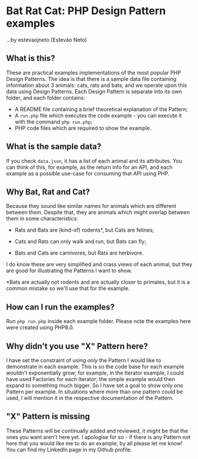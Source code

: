 # Bat Rat Cat: PHP Design Pattern examples

...by estevaojneto (Estevão Neto)


## What is this?

These are practical examples implementations of the most popular PHP Design Patterns. The idea is that there is a sample data file containing information about 3 animals: cats, rats and bats, and we operate upon this data using Design Patterns. Each Design Pattern is separate into its own folder, and each folder contains:

- A README file containing a brief theoretical explanation of the Pattern;
- A `run.php` file which executes the code example - you can execute it with the command `php run.php`;
- PHP code files which are required to show the example.


## What is the sample data?

If you check `data.json`, it has a list of each animal and its attributes. You can think of this, for example, as the return info for an API, and each example as a possible use-case for consuming that API using PHP.


## Why Bat, Rat and Cat?

Because they sound like similar names for animals which are different between them. Despite that, they are animals which might overlap between them in some characteristics:


- Rats and Bats are (kind-of) rodents*, but Cats are felines;

- Cats and Rats can only walk and run, but Bats can fly;

- Bats and Cats are carnivores, but Rats are herbivore.


I do know these are very simplified and crass views of each animal, but they are good for illustrating the Patterns I want to show.

*Bats are actually not rodents and are actually closer to primates, but it is a common mistake so we'll use that for the example.

## How can I run the examples?

Run `php run.php` inside each example folder. Please note the examples here were created using PHP8.0.


## Why didn't you use "X" Pattern here?

I have set the constraint of using *only* the Pattern I would like to demonstrate in each example. This is so the code base for each example wouldn't exponentially grow; for example, in the Iterator example, I could have used Factories for each Iterator; the simple example would then expand to something much bigger. So I have set a goal to show only *one* Pattern per example.
In situations where more than one pattern could be used, I will mention it in the respective documentation of the Pattern.


## "X" Pattern is missing

These Patterns will be continually added and reviewed, it might be that the ones you want aren't here yet. I apologise for so - if there is any Pattern not here that you would like me to do an example, by all please let me know! You can find my LinkedIn page in my Github profile.
